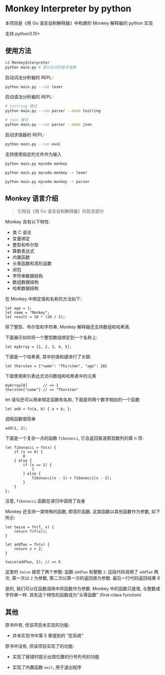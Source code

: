 # Monkey Interpreter by python

本项目是《用 Go 语言自制解释器》中构建的 Monkey 解释器的 python 实现

支持 python3.10+

## 使用方法

```sh
cd MonkeyInterpreter
python main.py # 默认启动的是求值器
```

启动词法分析器的 REPL:

```sh
python main.py --run lexer
```

启动语法分析器的 REPL:

```sh
# tostring 模式
python main.py --run parser --mode tostring

# json 模式
python main.py --run parser --mode json
```

启动求值器的 REPL:

```sh
python main.py --run eval
```

支持使用指定的文件作为输入

```sh
python main.py mycode.monkey

python main.py mycode.monkey -r lexer

python main.py mycode.monkey -r parser
```

## Monkey 语言介绍

> 引用自《用 Go 语言自制解释器》的前言部分

Monkey 具有以下特性:
* 类 C 语法
* 变量绑定
* 整型和布尔型
* 算数表达式
* 内置函数
* 头等函数和高阶函数
* 闭包
* 字符串数据结构
* 数组数据结构
* 哈希数据结构

在 Monkey 中绑定值和名称的方法如下:

```
let age = 1;
let name = "Monkey";
let result = 10 * (20 / 2);
```

除了整型、布尔型和字符串, Monkey 解释器还支持数组和哈希表.

下面展示如何将一个整型数组绑定到一个名称上:

```
let myArray = [1, 2, 3, 4, 5];
```

下面是一个哈希表, 其中的值和键进行了关联:

```
let thorsten = {"name": "Thirsten", "age": 28}
```

下面使用索引表达式访问数组和哈希表中的元素

```
myArray[0]       // => 1
thorsten["name"] // => "Thorsten"
```

let 语句还可以用来绑定函数和名称, 下面是将两个数字相加的一个函数

```
let add = fn(a, b) { a + b; };
```

调用函数很简单

```
add(1, 2);
```

下面是一个复杂一点的函数 `fibonacci`, 它会返回斐波那契数列的第 n 项:

```
let fibonacci = fn(x) {
    if (x == 0) {
        0
    } else {
        if (x == 1) {
            1
        } else {
            fibonacci(x - 1) + fibonacci(x - 2);
        }
    }
};
```

注意, `fibonacci` 函数在递归中调用了自身

Monkey 还支持一类特殊的函数, 即高阶函数. 这类函数以其他函数作为参数, 如下所示:

```
let twice = fn(f, x) {
    return f(f(x));
}

let addTwo = fn(x) {
    return x + 2;
}

twice(addTwo, 2); // => 6
```

这里的 `twice` 接受了两个参数: 函数 `addTwo` 和整数 `2`. 这段代码调用了 `addTwo` 两次, 第一次以 `2` 为参数, 第二次以第一次的返回值为参数. 最后一行代码返回结果 6

是的, 我们可以在函数调用中将函数作为参数. Monkey 中的函数只是值, 与整数或字符串一样. 具有这个特性的函数成为"头等函数" (first-class function)

## 其他

原书中有, 但该项目未实现的功能:

* 并未实现书中第 5 章提到的 “宏系统”

原书中没有, 但该项目实现了的功能:

* 实现了报错时提示出错位置的行号列号的功能

* 实现了内置函数 `exit`, 用于退出程序

